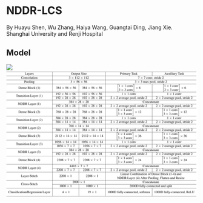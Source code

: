 # NDDR-LCS
By Huayu Shen, Wu Zhang, Haiya Wang, Guangtai Ding, Jiang Xie.
Shanghai University and Renji Hospital
## Model
![](Pic/Model.png)
![](Pic/Detail.png)
